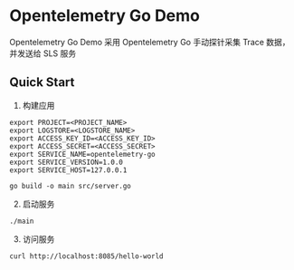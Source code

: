 # Opentelemetry Go Demo

Opentelemetry Go Demo 采用 Opentelemetry Go 手动探针采集 Trace 数据，并发送给 SLS 服务

## Quick Start

1. 构建应用

```shell
export PROJECT=<PROJECT_NAME>
export LOGSTORE=<LOGSTORE_NAME>
export ACCESS_KEY_ID=<ACCESS_KEY_ID>
export ACCESS_SECRET=<ACCESS_SECRET>
export SERVICE_NAME=opentelemetry-go
export SERVICE_VERSION=1.0.0
export SERVICE_HOST=127.0.0.1

go build -o main src/server.go
```

2. 启动服务

```shell
./main
```

3. 访问服务

```shell
curl http://localhost:8085/hello-world
```
